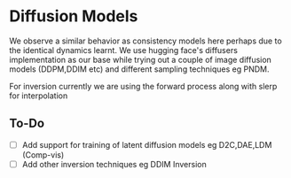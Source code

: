 # Diffusion Models

We observe a similar behavior as consistency models here perhaps due to the identical dynamics learnt. We use hugging face's diffusers implementation as our base while
trying out a couple of image diffusion models (DDPM,DDIM etc) and different sampling techniques eg PNDM.

For inversion currently we are using the forward process along with slerp for interpolation

## To-Do

- [ ] Add support for training of latent diffusion models eg D2C,DAE,LDM (Comp-vis)
- [ ] Add other inversion techniques eg DDIM Inversion 
